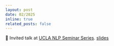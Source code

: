 ```yaml
---
layout: post
date: 02/2025
inline: true
related_posts: false
---
```


🎤 Invited talk at [UCLA NLP Seminar Series](https://uclanlp.github.io/nlp-seminar/). [<span class="slides-link">slides</span>](/assets/pdf/balancing_compliance_reliability_compressed.pdf)
<!-- [\[slides\]](https://drive.google.com/file/d/1pMJO6zdbNF95ZGtXpyW2ASuvJth2DZmu/view) -->